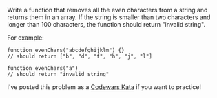Write a function that removes all the even characters from a string and returns them in an array. If the string is smaller than two characters and longer than 100 characters, the function should return "invalid string". 

For example:
```
function evenChars("abcdefghijklm") {}
// should return ["b", "d", "f", "h", "j", "l"]

function evenChars("a")
// should return "invalid string"
```

I've posted this problem as a [Codewars Kata](http://www.codewars.com/kata/return-a-strings-even-characters/train) if you want to practice!
